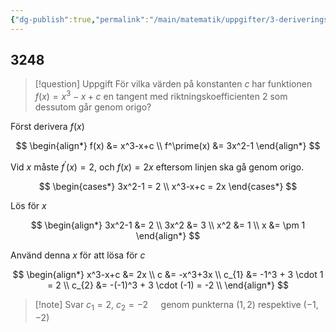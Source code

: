 ```yaml
---
{"dg-publish":true,"permalink":"/main/matematik/uppgifter/3-deriveringsregler/","tags":["matematik"]}
---
```


## 3248

> [!question] Uppgift
> För vilka värden på konstanten $c$ har funktionen $f(x)=x^3-x+c$ en tangent med riktningskoefficienten $2$ som dessutom går genom origo?

Först derivera $f(x)$

$$
\begin{align*}
f(x) &= x^3-x+c \\
f^\prime(x) &= 3x^2-1
\end{align*}
$$

Vid $x$ måste $f^\prime(x)=2$, och $f(x)=2x$ eftersom linjen ska gå genom origo.

$$
\begin{cases*}
3x^2-1 = 2 \\
x^3-x+c = 2x
\end{cases*}
$$

Lös för $x$

$$
\begin{align*}
3x^2-1 &= 2 \\
3x^2 &= 3 \\
x^2 &= 1 \\
x &= \pm 1
\end{align*}
$$

Använd denna $x$ för att lösa för $c$

$$
\begin{align*}
x^3-x+c &= 2x \\
c &= -x^3+3x \\
c_{1} &= -1^3 + 3 \cdot 1 = 2 \\
c_{2} &= -(-1)^3 + 3 \cdot (-1) = -2 \\
\end{align*}
$$

> [!note] Svar
> $c_{1}=2 , \ c_{2}=-2\quad$ genom punkterna $(1,2)$ respektive $(-1,-2)$
